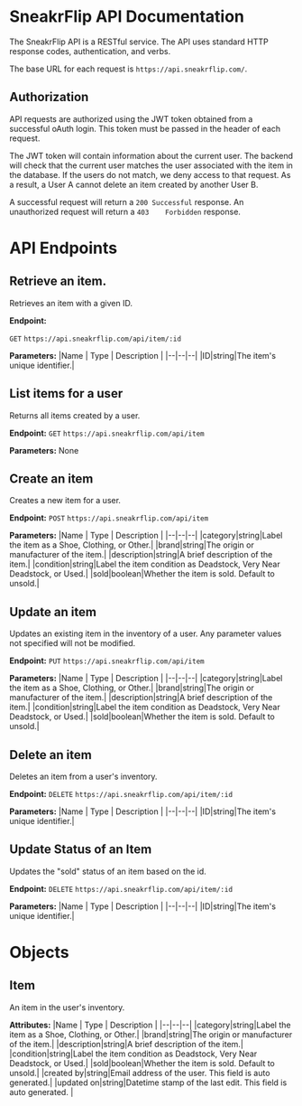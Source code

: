 # SneakrFlip API Documentation
The SneakrFlip API is a RESTful service. The API uses standard HTTP response codes, authentication, and verbs. 

The base URL for each request is `https://api.sneakrflip.com/`. 

## Authorization
API requests are authorized using the JWT token obtained from a successful oAuth login. This token must be passed in the header of each request. 

The JWT token will contain information about the current user. The backend will check that the current user matches the user associated with the item in the database. If the users do not match, we deny access to that request. As a result, a User A cannot delete an item created by another User B.

A successful request will return a `200 Successful` response. An unauthorized request will return a `403	Forbidden` response. 

# API Endpoints

## Retrieve an item.
Retrieves an item with a given ID. 

**Endpoint:**

`GET`  `https://api.sneakrflip.com/api/item/:id`

**Parameters:** 
|Name  | Type  | Description |
|--|--|--|
|ID|string|The item's unique identifier.|


## List items for a user
Returns all items created by a user.

**Endpoint:**
`GET` `https://api.sneakrflip.com/api/item`

**Parameters:** 
None 


## Create an item
Creates a new item for a user. 

**Endpoint:**
`POST` `https://api.sneakrflip.com/api/item`

**Parameters:** 
|Name  | Type  | Description |
|--|--|--|
|category|string|Label the item as a Shoe, Clothing, or Other.|
|brand|string|The origin or manufacturer of the item.|
|description|string|A brief description of the item.|
|condition|string|Label the item condition as Deadstock, Very Near Deadstock, or Used.|
|sold|boolean|Whether the item is sold. Default to unsold.|


## Update an item
Updates an existing item in the inventory of a user. Any parameter values not specified will not be modified. 

**Endpoint:**
`PUT` `https://api.sneakrflip.com/api/item`

**Parameters:** 
|Name  | Type  | Description |
|--|--|--|
|category|string|Label the item as a Shoe, Clothing, or Other.|
|brand|string|The origin or manufacturer of the item.|
|description|string|A brief description of the item.|
|condition|string|Label the item condition as Deadstock, Very Near Deadstock, or Used.|
|sold|boolean|Whether the item is sold. Default to unsold.|


## Delete an item
Deletes an item from a user's inventory. 

**Endpoint:**
`DELETE` `https://api.sneakrflip.com/api/item/:id`

**Parameters:** 
|Name  | Type  | Description |
|--|--|--|
|ID|string|The item's unique identifier.|


## Update Status of an Item
Updates the "sold" status of an item based on the id. 

**Endpoint:**
`DELETE` `https://api.sneakrflip.com/api/item/:id`

**Parameters:** 
|Name  | Type  | Description |
|--|--|--|
|ID|string|The item's unique identifier.|



# Objects

## Item
An item in the user's inventory. 

**Attributes:**
|Name  | Type  | Description |
|--|--|--|
|category|string|Label the item as a Shoe, Clothing, or Other.|
|brand|string|The origin or manufacturer of the item.|
|description|string|A brief description of the item.|
|condition|string|Label the item condition as Deadstock, Very Near Deadstock, or Used.|
|sold|boolean|Whether the item is sold. Default to unsold.|
|created by|string|Email address of the user. This field is auto generated.|
|updated on|string|Datetime stamp of the last edit. This field is auto generated. |
